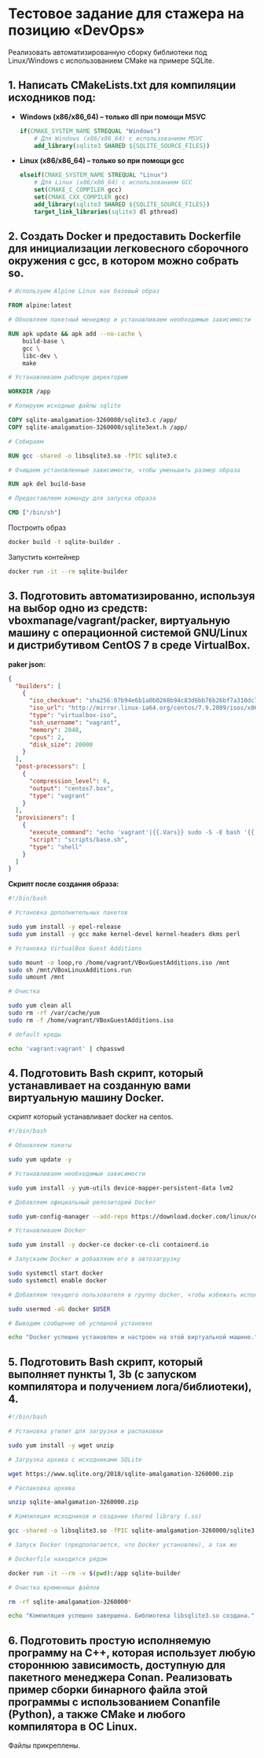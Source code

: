 # Тестовое задание для стажера на позицию «DevOps»



Реализовать автоматизированную сборку библиотеки под Linux/Windows с использованием CMake на примере SQLite.

## 1. Написать CMakeLists.txt для компиляции исходников под: 



- **Windows (x86/x86_64)  – только dll при помощи MSVC** 		

  ```cmake
  if(CMAKE_SYSTEM_NAME STREQUAL "Windows")
      # Для Windows (x86/x86_64) с использованием MSVC
      add_library(sqlite3 SHARED ${SQLITE_SOURCE_FILES})
  ```

- **Linux (x86/x86_64)  – только so при помощи gcc**

  ```cmake
  elseif(CMAKE_SYSTEM_NAME STREQUAL "Linux")
      # Для Linux (x86/x86_64) с использованием GCC
      set(CMAKE_C_COMPILER gcc)
      set(CMAKE_CXX_COMPILER gcc)
      add_library(sqlite3 SHARED ${SQLITE_SOURCE_FILES})
      target_link_libraries(sqlite3 dl pthread)
  ```

  

## 2. Создать Docker и предоставить Dockerfile для инициализации легковесного сборочного окружения с gcc, в котором можно собрать so.

```dockerfile
# Используем Alpine Linux как базовый образ

FROM alpine:latest

# Обновляем пакетный менеджер и устанавливаем необходимые зависимости

RUN apk update && apk add --no-cache \
    build-base \
    gcc \
    libc-dev \
    make

# Устанавливаем рабочую директорию

WORKDIR /app

# Копируем исходные файлы sqlite

COPY sqlite-amalgamation-3260000/sqlite3.c /app/
COPY sqlite-amalgamation-3260000/sqlite3ext.h /app/

# Собираем

RUN gcc -shared -o libsqlite3.so -fPIC sqlite3.c

# Очищаем установленные зависимости, чтобы уменьшить размер образа

RUN apk del build-base

# Предоставляем команду для запуска образа

CMD ["/bin/sh"]
```



Построить образ

```bash
docker build -t sqlite-builder .
```

Запустить контейнер

```bash
docker run -it --rm sqlite-builder
```



## 3. Подготовить автоматизированно, используя на выбор одно из средств: vboxmanage/vagrant/packer, виртуальную машину c операционной системой GNU/Linux и дистрибутивом CentOS 7 в среде VirtualBox.  

**paker json:**

```json
{
  "builders": [
    {
      "iso_checksum": "sha256:07b94e6b1a0b0260b94c83d6bb76b26bf7a310dc78d7a9c7432809fb9bc6194a",
      "iso_url": "http://mirror.linux-ia64.org/centos/7.9.2009/isos/x86_64/CentOS-7-x86_64-Minimal-2009.iso",
      "type": "virtualbox-iso",
      "ssh_username": "vagrant",
      "memory": 2048,
      "cpus": 2,
      "disk_size": 20000
    }
  ],
  "post-processors": [
    {
      "compression_level": 6,
      "output": "centos7.box",
      "type": "vagrant"
    }
  ],
  "provisioners": [
    {
      "execute_command": "echo 'vagrant'|{{.Vars}} sudo -S -E bash '{{.Path}}'",
      "script": "scripts/base.sh",
      "type": "shell"
    }
  ]
}

```



**Скрипт после создания образа:**

```bash
#!/bin/bash

# Установка дополнительных пакетов

sudo yum install -y epel-release
sudo yum install -y gcc make kernel-devel kernel-headers dkms perl

# Установка VirtualBox Guest Additions

sudo mount -o loop,ro /home/vagrant/VBoxGuestAdditions.iso /mnt
sudo sh /mnt/VBoxLinuxAdditions.run
sudo umount /mnt

# Очистка

sudo yum clean all
sudo rm -rf /var/cache/yum
sudo rm -f /home/vagrant/VBoxGuestAdditions.iso

# default креды

echo 'vagrant:vagrant' | chpasswd
```



## 4. Подготовить Bash скрипт, который устанавливает на созданную вами виртуальную машину Docker.

скрипт который устанавливает docker на centos.

```bash
#!/bin/bash

# Обновляем пакеты

sudo yum update -y

# Устанавливаем необходимые зависимости

sudo yum install -y yum-utils device-mapper-persistent-data lvm2

# Добавляем официальный репозиторий Docker

sudo yum-config-manager --add-repo https://download.docker.com/linux/centos/doc>

# Устанавливаем Docker

sudo yum install -y docker-ce docker-ce-cli containerd.io

# Запускаем Docker и добавляем его в автозагрузку

sudo systemctl start docker
sudo systemctl enable docker

# Добавляем текущего пользователя в группу docker, чтобы избежать использования>

sudo usermod -aG docker $USER

# Выводим сообщение об успешной установке

echo "Docker успешно установлен и настроен на этой виртуальной машине."
```



## 5. Подготовить Bash скрипт, который выполняет пункты 1, 3b (с запуском компилятора и получением лога/библиотеки), 4.

```bash
#!/bin/bash

# Установка утилит для загрузки и распаковки

sudo yum install -y wget unzip

# Загрузка архива с исходниками SQLite

wget https://www.sqlite.org/2018/sqlite-amalgamation-3260000.zip

# Распаковка архива

unzip sqlite-amalgamation-3260000.zip

# Компиляция исходников и создание shared library (.so)

gcc -shared -o libsqlite3.so -fPIC sqlite-amalgamation-3260000/sqlite3.c

# Запуск Docker (предполагается, что Docker установлен), а так же

# Dockerfile находится рядом

docker run -it --rm -v $(pwd):/app sqlite-builder

# Очистка временных файлов

rm -rf sqlite-amalgamation-3260000*

echo "Компиляция успешно завершена. Библиотека libsqlite3.so создана."
```



## 6. Подготовить простую исполняемую программу на C++, которая использует любую стороннюю зависимость, доступную для пакетного менеджера Conan. Реализовать пример сборки бинарного файла этой программы с использованием Conanfile (Python), а также CMake и любого компилятора в ОС Linux. 	



Файлы прикреплены.